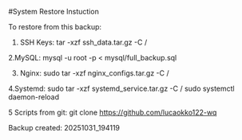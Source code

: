#System Restore Instuction

To restore from this backup:
1. SSH Keys:
tar -xzf ssh_data.tar.gz -C /

2.MySQL:
mysql -u root -p < mysql/full_backup.sql

3. Nginx:
sudo tar -xzf nginx_configs.tar.gz -C /

4.Systemd:
sudo tar -xzf systemd_service.tar.gz -C /
sudo systemctl daemon-reload

5 Scripts from git:
git clone https://github.com/lucaokko122-wq

Backup created: 20251031_194119

